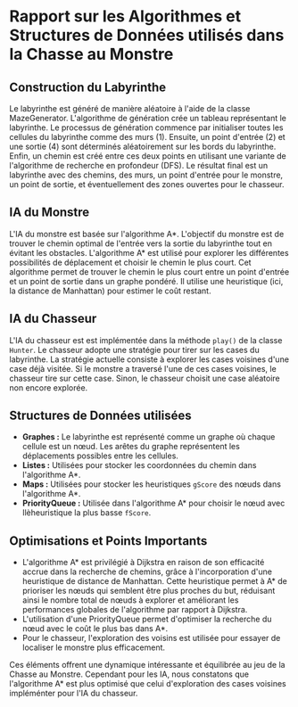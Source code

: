 # Rapport sur les Algorithmes et Structures de Données utilisés dans la Chasse au Monstre

## Construction du Labyrinthe
Le labyrinthe est généré de manière aléatoire à l'aide de la classe MazeGenerator. L'algorithme de génération crée un tableau représentant le labyrinthe.
Le processus de génération commence par initialiser toutes les cellules du labyrinthe comme des murs (1). Ensuite, un point d'entrée (2) et une sortie (4) sont déterminés aléatoirement sur les bords du labyrinthe. Enfin, un chemin est créé entre ces deux points en utilisant une variante de l'algorithme de recherche en profondeur (DFS). Le résultat final est un labyrinthe avec des chemins, des murs, un point d'entrée pour le monstre, un point de sortie, et éventuellement des zones ouvertes pour le chasseur.

## IA du Monstre
L'IA du monstre est basée sur l'algorithme A*. L'objectif du monstre est de trouver le chemin optimal de l'entrée vers la sortie du labyrinthe tout en évitant les obstacles. L'algorithme A* est utilisé pour explorer les différentes possibilités de déplacement et choisir le chemin le plus court.
Cet algorithme permet de trouver le chemin le plus court entre un point d'entrée et un point de sortie dans un graphe pondéré. Il utilise une heuristique (ici, la distance de Manhattan) pour estimer le coût restant.


## IA du Chasseur
L'IA du chasseur est est implémentée dans la méthode `play()` de la classe `Hunter`. Le chasseur adopte une stratégie pour tirer sur les cases du labyrinthe. La stratégie actuelle consiste à explorer les cases voisines d'une case déjà visitée. Si le monstre a traversé l'une de ces cases voisines, le chasseur tire sur cette case. Sinon, le chasseur choisit une case aléatoire non encore explorée.

## Structures de Données utilisées
- **Graphes :** Le labyrinthe est représenté comme un graphe où chaque cellule est un nœud. Les arêtes du graphe représentent les déplacements possibles entre les cellules.
- **Listes :** Utilisées pour stocker les coordonnées du chemin dans l'algorithme A*.
- **Maps :** Utilisées pour stocker les heuristiques `gScore` des nœuds dans l'algorithme A*.
- **PriorityQueue :** Utilisée dans l'algorithme A* pour choisir le nœud avec llèheuristique la plus basse `fScore`.

## Optimisations et Points Importants
- L'algorithme A* est privilégié à Dijkstra en raison de son efficacité accrue dans la recherche de chemins, grâce à l'incorporation d'une heuristique de     distance de Manhattan. Cette heuristique permet à A* de prioriser les nœuds qui semblent être plus proches du but, réduisant ainsi le nombre total de nœuds à explorer et améliorant les performances globales de l'algorithme par rapport à Dijkstra.
- L'utilisation d'une PriorityQueue permet d'optimiser la recherche du nœud avec le coût le plus bas dans A*.
- Pour le chasseur, l'exploration des voisins est utilisée pour essayer de localiser le monstre plus efficacement.

Ces éléments offrent une dynamique intéressante et équilibrée au jeu de la Chasse au Monstre. Cependant pour les IA, nous constatons que l'algorithme A* est plus optimisé que celui d'exploration des cases voisines impléménter pour l'IA du chasseur.
